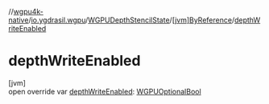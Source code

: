 //[wgpu4k-native](../../../../index.md)/[io.ygdrasil.wgpu](../../index.md)/[WGPUDepthStencilState](../index.md)/[[jvm]ByReference](index.md)/[depthWriteEnabled](depth-write-enabled.md)

# depthWriteEnabled

[jvm]\
open override var [depthWriteEnabled](depth-write-enabled.md): [WGPUOptionalBool](../../-w-g-p-u-optional-bool/index.md)